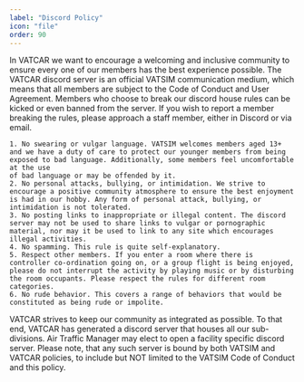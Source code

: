 ```yaml
---
label: "Discord Policy"
icon: "file"
order: 90
---
```


In VATCAR we want to encourage a welcoming and inclusive community to ensure every one of our members has the best experience possible. The VATCAR discord server is an official VATSIM communication medium, which means that all members are subject to the Code of Conduct and User Agreement. Members who choose to break our discord house rules can be kicked or even banned from the server. If you wish to report a member breaking the rules, please approach a staff member, either in Discord or via email.

    1. No swearing or vulgar language. VATSIM welcomes members aged 13+ and we have a duty of care to protect our younger members from being exposed to bad language. Additionally, some members feel uncomfortable at the use
    of bad language or may be offended by it.
    2. No personal attacks, bullying, or intimidation. We strive to encourage a positive community atmosphere to ensure the best enjoyment is had in our hobby. Any form of personal attack, bullying, or intimidation is not tolerated.
    3. No posting links to inappropriate or illegal content. The discord server may not be used to share links to vulgar or pornographic material, nor may it be used to link to any site which encourages illegal activities.
    4. No spamming. This rule is quite self-explanatory.
    5. Respect other members. If you enter a room where there is controller co-ordination going on, or a group flight is being enjoyed, please do not interrupt the activity by playing music or by disturbing the room occupants. Please respect the rules for different room categories.
    6. No rude behavior. This covers a range of behaviors that would be constituted as being rude or impolite.

VATCAR strives to keep our community as integrated as possible. To that end, VATCAR has generated a discord server that houses all our sub-divisions. Air Traffic Manager may elect to open a facility specific discord server. Please note, that any such server is bound by both VATSIM and VATCAR policies, to include but NOT limited to the VATSIM Code of Conduct and this policy.